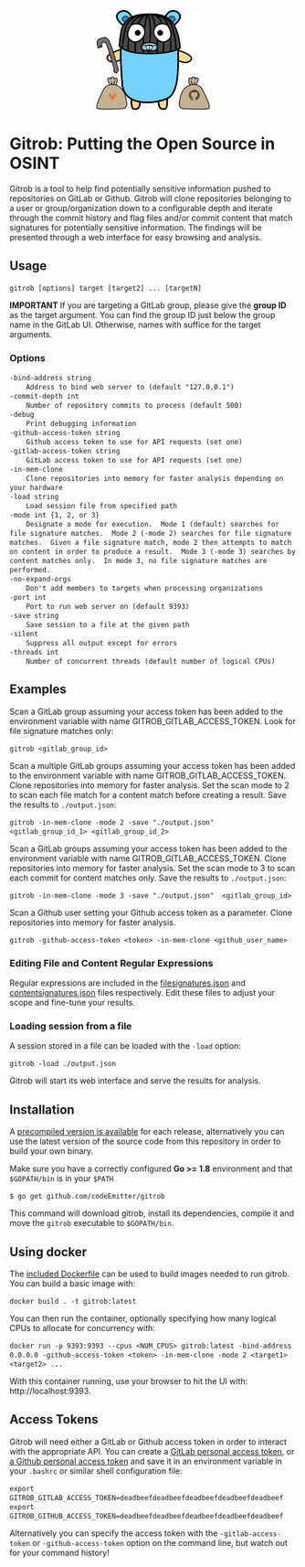 <p align="center">
  <img src="./static/images/gopher_full.png" alt="Gitrob" width="200" />
</p>

# Gitrob: Putting the Open Source in OSINT

Gitrob is a tool to help find potentially sensitive information pushed to repositories on GitLab or Github. Gitrob will clone repositories belonging to a user or group/organization down to a configurable depth and iterate through the commit history and flag files and/or commit content that match signatures for potentially sensitive information. The findings will be presented through a web interface for easy browsing and analysis.

## Usage

    gitrob [options] target [target2] ... [targetN]

**IMPORTANT** If you are targeting a GitLab group, please give the **group ID** as the target argument.  You can find the group ID just below the group name in the GitLab UI.  Otherwise, names with suffice for the target arguments.

### Options

```
-bind-address string
    Address to bind web server to (default "127.0.0.1")
-commit-depth int
    Number of repository commits to process (default 500)
-debug
    Print debugging information
-github-access-token string
    Github access token to use for API requests (set one)
-gitlab-access-token string
    GitLab access token to use for API requests (set one)
-in-mem-clone
    Clone repositories into memory for faster analysis depending on your hardware
-load string
    Load session file from specified path
-mode int {1, 2, or 3}
    Designate a mode for execution.  Mode 1 (default) searches for file signature matches.  Mode 2 (-mode 2) searches for file signature matches.  Given a file signature match, mode 2 then attempts to match on content in order to produce a result.  Mode 3 (-mode 3) searches by content matches only.  In mode 3, no file signature matches are performed.
-no-expand-orgs
    Don't add members to targets when processing organizations
-port int
    Port to run web server on (default 9393)
-save string
    Save session to a file at the given path
-silent
    Suppress all output except for errors
-threads int
    Number of concurrent threads (default number of logical CPUs)
```

## Examples

Scan a GitLab group assuming your access token has been added to the environment variable with name GITROB_GITLAB_ACCESS_TOKEN.  Look for file signature matches only:

    gitrob <gitlab_group_id>

Scan a multiple GitLab groups assuming your access token has been added to the environment variable with name GITROB_GITLAB_ACCESS_TOKEN.  Clone repositories into memory for faster analysis.  Set the scan mode to 2 to scan each file match for a content match before creating a result.  Save the results to `./output.json`:

    gitrob -in-mem-clone -mode 2 -save "./output.json"  <gitlab_group_id_1> <gitlab_group_id_2>

Scan a GitLab groups assuming your access token has been added to the environment variable with name GITROB_GITLAB_ACCESS_TOKEN.  Clone repositories into memory for faster analysis.  Set the scan mode to 3 to scan each commit for content matches only.  Save the results to `./output.json`:

    gitrob -in-mem-clone -mode 3 -save "./output.json"  <gitlab_group_id>

Scan a Github user setting your Github access token as a parameter.  Clone repositories into memory for faster analysis.

    gitrob -github-access-token <token> -in-mem-clone <github_user_name>

### Editing File and Content Regular Expressions

Regular expressions are included in the [filesignatures.json](./filesignatures.json) and [contentsignatures.json](./contentsignatures.json) files respectively.  Edit these files to adjust your scope and fine-tune your results.

### Loading session from a file

A session stored in a file can be loaded with the `-load` option:

    gitrob -load ./output.json

Gitrob will start its web interface and serve the results for analysis.

## Installation

A [precompiled version is available](https://github.com/codeEmitter/gitrob/releases) for each release, alternatively you can use the latest version of the source code from this repository in order to build your own binary.

Make sure you have a correctly configured **Go >= 1.8** environment and that `$GOPATH/bin` is in your `$PATH`

    $ go get github.com/codeEmitter/gitrob

This command will download gitrob, install its dependencies, compile it and move the `gitrob` executable to `$GOPATH/bin`.

## Using docker

The [included Dockerfile](./Dockerfile) can be used to build images needed to run gitrob.  You can build a basic image with:

    docker build . -t gitrob:latest

You can then run the container, optionally specifying how many logical CPUs to allocate for concurrency with:

    docker run -p 9393:9393 --cpus <NUM_CPUS> gitrob:latest -bind-address 0.0.0.0 -github-access-token <token> -in-mem-clone -mode 2 <target1> <target2> ...

With this container running, use your browser to hit the UI with:  http://localhost:9393.

## Access Tokens

Gitrob will need either a GitLab or Github access token in order to interact with the appropriate API.  You can create a [GitLab personal access token](https://docs.gitlab.com/ee/user/profile/personal_access_tokens.html), or [a Github personal access token](https://help.github.com/articles/creating-a-personal-access-token-for-the-command-line/) and save it in an environment variable in your `.bashrc` or similar shell configuration file:

    export GITROB_GITLAB_ACCESS_TOKEN=deadbeefdeadbeefdeadbeefdeadbeefdeadbeef
    export GITROB_GITHUB_ACCESS_TOKEN=deadbeefdeadbeefdeadbeefdeadbeefdeadbeef

Alternatively you can specify the access token with the `-gitlab-access-token` or `-github-access-token` option on the command line, but watch out for your command history!
